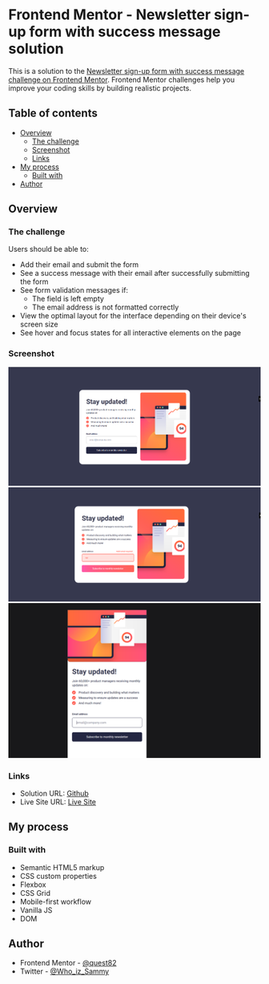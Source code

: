 # Frontend Mentor - Newsletter sign-up form with success message solution

This is a solution to the [Newsletter sign-up form with success message challenge on Frontend Mentor](https://www.frontendmentor.io/challenges/newsletter-signup-form-with-success-message-3FC1AZbNrv). Frontend Mentor challenges help you improve your coding skills by building realistic projects.

## Table of contents

- [Overview](#overview)
  - [The challenge](#the-challenge)
  - [Screenshot](#screenshot)
  - [Links](#links)
- [My process](#my-process)
  - [Built with](#built-with)
- [Author](#author)

## Overview

### The challenge

Users should be able to:

- Add their email and submit the form
- See a success message with their email after successfully submitting the form
- See form validation messages if:
  - The field is left empty
  - The email address is not formatted correctly
- View the optimal layout for the interface depending on their device's screen size
- See hover and focus states for all interactive elements on the page

### Screenshot

![Desktop](./screenshot-desktop.png)
![Error](./screenshot-error.png)
![Mobile](./screenshot-mobile.png)

### Links

- Solution URL: [Github](https://github.com/quest82/frontend_mentor_projects_2/tree/master/03_Newsletter_Sign_Up_With_Success_Message)
- Live Site URL: [Live Site](https://lighthearted-pixie-ee1ac9.netlify.app/)

## My process

### Built with

- Semantic HTML5 markup
- CSS custom properties
- Flexbox
- CSS Grid
- Mobile-first workflow
- Vanilla JS
- DOM

## Author

- Frontend Mentor - [@quest82](https://www.frontendmentor.io/profile/quest82)
- Twitter - [@Who_iz_Sammy](https://x.com/Who_iz_Sammy)
